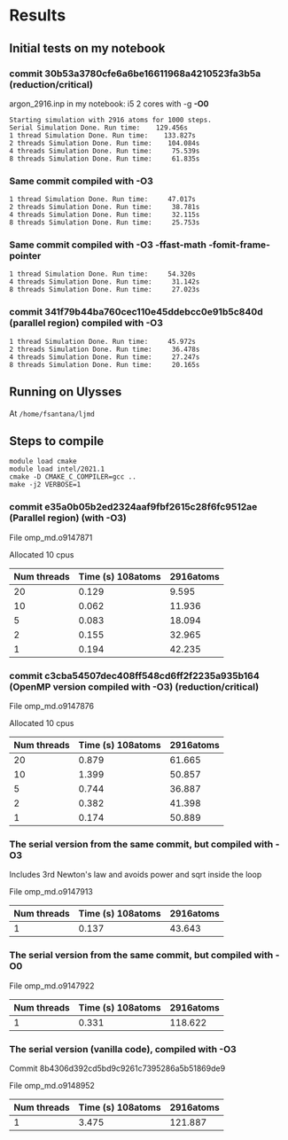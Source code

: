 # Results

## Initial tests on my notebook

### commit 30b53a3780cfe6a6be16611968a4210523fa3b5a (reduction/critical)

argon_2916.inp in my notebook: i5 2 cores with -g **-O0**

```
Starting simulation with 2916 atoms for 1000 steps.
Serial Simulation Done. Run time:    129.456s
1 thread Simulation Done. Run time:    133.827s
2 threads Simulation Done. Run time:    104.084s
4 threads Simulation Done. Run time:     75.539s
8 threads Simulation Done. Run time:     61.835s
```

### Same commit compiled with **-O3**

```
1 thread Simulation Done. Run time:     47.017s
2 threads Simulation Done. Run time:     38.781s
4 threads Simulation Done. Run time:     32.115s
8 threads Simulation Done. Run time:     25.753s
```

### Same commit compiled with **-O3 -ffast-math -fomit-frame-pointer**

```
1 thread Simulation Done. Run time:     54.320s
4 threads Simulation Done. Run time:     31.142s
8 threads Simulation Done. Run time:     27.023s
```

### commit 341f79b44ba760cec110e45ddebcc0e91b5c840d (parallel region) compiled with **-O3**

```
1 thread Simulation Done. Run time:     45.972s
2 threads Simulation Done. Run time:     36.478s
4 threads Simulation Done. Run time:     27.247s
8 threads Simulation Done. Run time:     20.165s
```

## Running on Ulysses

At `/home/fsantana/ljmd`

## Steps to compile

```
module load cmake
module load intel/2021.1
cmake -D CMAKE_C_COMPILER=gcc ..
make -j2 VERBOSE=1
```

### commit e35a0b05b2ed2324aaf9fbf2615c28f6fc9512ae (Parallel region) (with -O3)

File omp_md.o9147871

Allocated 10 cpus

| Num threads     | Time (s) 108atoms | 2916atoms |
| --------------- | ----------------- | --------- |
| 20              | 0.129             | 9.595     |
| 10              | 0.062             | 11.936    |
| 5               | 0.083             | 18.094    |
| 2               | 0.155             | 32.965    |
| 1               | 0.194             | 42.235    |

### commit c3cba54507dec408ff548cd6ff2f2235a935b164 (OpenMP version compiled with -O3) (reduction/critical)

File omp_md.o9147876

Allocated 10 cpus

| Num threads     | Time (s) 108atoms | 2916atoms |
| --------------- | ----------------- | --------- |
| 20              | 0.879             | 61.665    |
| 10              | 1.399             | 50.857    |
| 5               | 0.744             | 36.887    |
| 2               | 0.382             | 41.398    |
| 1               | 0.174             | 50.889    |

### The serial version from the same commit, but compiled with -O3

Includes 3rd Newton's law and avoids power and sqrt inside the loop

File omp_md.o9147913

| Num threads     | Time (s) 108atoms | 2916atoms |
| --------------- | ----------------- | --------- |
| 1               | 0.137             | 43.643    |

### The serial version from the same commit, but compiled with -O0

File omp_md.o9147922

| Num threads     | Time (s) 108atoms | 2916atoms |
| --------------- | ----------------- | --------- |
| 1               | 0.331             | 118.622   |

### The serial version (vanilla code), compiled with -O3

Commit 8b4306d392cd5bd9c9261c7395286a5b51869de9

File omp_md.o9148952

| Num threads     | Time (s) 108atoms | 2916atoms |
| --------------- | ----------------- | --------- |
| 1               | 3.475             | 121.887   |

